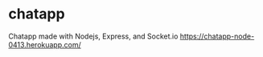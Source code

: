 # chatapp
Chatapp made with Nodejs, Express, and Socket.io
https://chatapp-node-0413.herokuapp.com/
